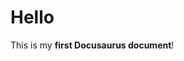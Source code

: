<!-- ---
sidebar_label: "Hi!"
sidebar_position: 3
--- -->

# Hello

This is my **first Docusaurus document**!
